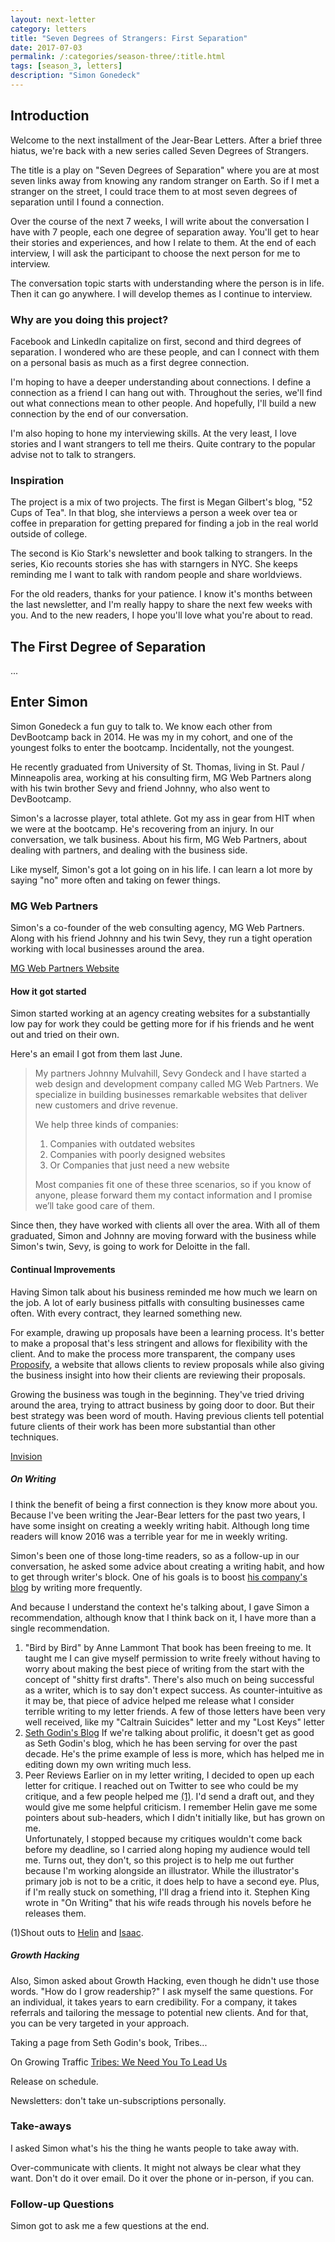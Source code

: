 ```yaml
---
layout: next-letter
category: letters
title: "Seven Degrees of Strangers: First Separation"
date: 2017-07-03
permalink: /:categories/season-three/:title.html
tags: [season_3, letters]
description: "Simon Gonedeck"
---
```


<!--
![Insert new picture here](http://gallery.tinyletterapp.com/b7acb1dd09358f1ed19f16a562a005fc08d42511/images/94ff2d22-e9e3-40a7-958b-ece4b3921ae6.png)
-->

## Introduction

Welcome to the next installment of the Jear-Bear Letters. After a brief three 
hiatus, we're back with a new series called Seven Degrees of Strangers.

The title is a play on "Seven Degrees of Separation" where you are at most 
seven links away from knowing any random stranger on Earth. So if I met a 
stranger on the street, I could trace them to at most seven degrees of 
separation until I found a connection.

Over the course of the next 7 weeks, I will write about the conversation I 
have with 7 people, each one degree of separation away. You'll get to hear 
their stories and experiences, and how I relate to them. At the end of each 
interview, I will ask the participant to choose the next person for me to 
interview. 

The conversation topic starts with understanding where the person is in life. 
Then it can go anywhere. I will develop themes as I continue to interview. 

### Why are you doing this project?  

Facebook and LinkedIn capitalize on first, second and third degrees of 
separation. I wondered who are these people, and can I connect with them on a 
personal basis as much as a first degree connection.

I'm hoping to have a deeper understanding about connections. I define a 
connection as a friend I can hang out with. Throughout the series, we'll find 
out what connections mean to other people. And hopefully, I'll build a new 
connection by the end of our conversation.

I'm also hoping to hone my interviewing skills. At the very least, I love 
stories and I want strangers to tell me theirs. Quite contrary to the popular 
advise not to talk to strangers.

### Inspiration

The project is a mix of two projects. The first is Megan Gilbert's blog, "52 
Cups of Tea". In that blog, she interviews a person a week over tea or coffee 
in preparation for getting prepared for finding a job in the real world 
outside of college.

The second is Kio Stark's newsletter and book talking to strangers. In the 
series, Kio recounts stories she has with starngers in NYC. She keeps 
reminding me I want to talk with random people and share worldviews.

For the old readers, thanks for your patience. I know it's months between the 
last newsletter, and I'm really happy to share the next few weeks with you. 
And to the new readers, I hope you'll love what you're about to read.

## The First Degree of Separation

...

## Enter Simon

Simon Gonedeck a fun guy to talk to. We know each other from DevBootcamp
back in 2014. He was my in my cohort, and one of the youngest folks to enter
the bootcamp. Incidentally, not the youngest.

He recently graduated from University of St. Thomas, living in St. Paul /
Minneapolis area, working at his consulting firm, MG Web Partners along with
his twin brother Sevy and friend Johnny, who also went to DevBootcamp.

Simon's a lacrosse player, total athlete. Got my ass in gear from HIT when we
were at the bootcamp. He's recovering from an injury. In our conversation, we 
talk business. About his firm, MG Web Partners, about dealing with partners, 
and dealing with the business side.

Like myself, Simon's got a lot going on in his life. I can learn a lot more by 
saying "no" more often and taking on fewer things.

### MG Web Partners

Simon's a co-founder of the web consulting agency, MG Web Partners.
Along with his friend Johnny and his twin Sevy, they run a tight operation
working with local businesses around the area.

[MG Web Partners Website](http://www.mgwebpartners.com/)

#### How it got started

Simon started working at an agency creating websites for a substantially low 
pay for work they could be getting more for if his friends and he went out and 
tried on their own.

Here's an email I got from them last June.

> My partners Johnny Mulvahill, Sevy Gondeck and I have started a web design 
> and development company called MG Web Partners.
> We specialize in building businesses remarkable websites that deliver new 
> customers and drive revenue.
>  
>  We help three kinds of companies:
>  1. Companies with outdated websites
>  2. Companies with poorly designed websites
>  3. Or Companies that just need a new website
>
> Most companies fit one of these three scenarios, so if you know of anyone,
> please forward them my contact information and I promise we’ll take good
> care of them.

Since then, they have worked with clients all over the area. With all of them 
graduated, Simon and Johnny are moving forward with the business while Simon's 
twin, Sevy, is going to work for Deloitte in the fall.

#### Continual Improvements

Having Simon talk about his business reminded me how much we learn on the job.
A lot of early business pitfalls with consulting businesses came often. With 
every contract, they learned something new.

For example, drawing up proposals have been a learning process. It's better to 
make a proposal that's less stringent and allows for flexibility with the 
client. And to make the process more transparent, the company uses [Proposify](
https://www.proposify.biz/), a website that allows clients to review proposals 
while also giving the business insight into how their clients are reviewing 
their proposals.

Growing the business was tough in the beginning. They've tried driving around 
the area, trying to attract business by going door to door. But their best 
strategy was been word of mouth. Having previous clients tell potential future 
clients of their work has been more substantial than other techniques.

[Invision](https://www.invisionapp.com/)

##### On Writing

I think the benefit of being a first connection is they know more about you. 
Because I've been writing the Jear-Bear letters for the past two years, I have 
some insight on creating a weekly writing habit. Although long time readers 
will know 2016 was a terrible year for me in weekly writing.

Simon's been one of those long-time readers, so as a follow-up in our 
conversation, he asked some advice about creating a writing habit, and how to 
get through writer's block. One of his goals is to boost [his company's blog](
http://www.mgwebpartners.com/blog/) by writing more frequently.

And because I understand the context he's talking about, I gave Simon a 
recommendation, although know that I think back on it, I have more than a 
single recommendation.

1. "Bird by Bird" by Anne Lammont
That book has been freeing to me. It taught me I can give myself permission to
write freely without having to worry about making the best piece of writing
from the start with the concept of "shitty first drafts". There's also much on
being successful as a writer, which is to say
don't expect success. As counter-intuitive as it may be, that piece of advice
helped me release what I consider terrible writing to my letter friends. A few
of those letters have been very well received, like my "Caltrain Suicides" letter and my "Lost Keys" letter
2. [Seth Godin's Blog](http://sethgodin.typepad.com/)
If we're talking about prolific, it doesn't get as good as Seth Godin's blog,
which he has been serving for over the past decade. He's the prime example of
less is more, which has helped me in editing down my own writing much less.
3. Peer Reviews
Earlier on in my letter writing, I decided to open up each letter for critique.
I reached out on Twitter to see who could be my critique, and a few people
helped me <a href="#shout-out">(1)</a>. I'd send a draft out, and they would give me some helpful criticism.
I remember Helin gave me some pointers about sub-headers, which I didn't
initially like, but has grown on me.  
Unfortunately, I stopped because my critiques wouldn't come back before my
deadline, so I carried along hoping my audience would tell me. Turns out, they
don't, so this project is to help me out further because I'm working alongside
an illustrator. While the illustrator's primary job is not to be a critic, it
does help to have a second eye. Plus, if I'm really stuck on something, I'll
drag a friend into it. Stephen King wrote in "On Writing" that his wife reads
through his novels before he releases them.

<a id="shout-out">(1)</a>Shout outs to [Helin](https://twitter.com/helin_s)
and [Isaac](https://twitter.com/j12coder).

##### Growth Hacking

Also, Simon asked about Growth Hacking, even though he didn't use those words.
"How do I grow readership?" I ask myself the same questions. For an individual,
it takes years to earn credibility. For a company, it takes referrals and
tailoring the message to potential new clients. And for that, you can be very
targeted in your approach.

Taking a page from Seth Godin's book, Tribes...

On Growing Traffic
[Tribes: We Need You To Lead Us](http://www.goodreads.com/book/show/3828382-tribes)

Release on schedule.

Newsletters: don't take un-subscriptions personally.

### Take-aways

I asked Simon what's his the thing he wants people to take away with.

Over-communicate with clients. It might not always be clear what they want.
Don't do it over email. Do it over the phone or in-person, if you can.

### Follow-up Questions

Simon got to ask me a few questions at the end.
